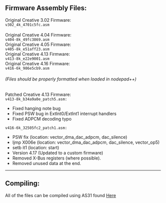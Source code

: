 ## Firmware Assembly Files:<br>

Original Creative 3.02 Firmware:<br>
```v302_4k_4701c5fc.asm```<br>
<br>
Original Creative 4.04 Firmware:<br>
```v404-8k_49fc3869.asm```<br>
Original Creative 4.05 Firmware:<br>
```v405-8k_e51aff23.asm```<br>
Original Creative 4.13 Firmware:<br>
```v413-8k_e22e9001.asm```<br>
Original Creative 4.16 Firmware:<br>
```v416-6k_986e5cb9.asm```<br>
###### (Files should be properly formatted when loaded in nodepad++)<br>

Patched Creative 4.13 Firmware:<br>
```v413-8k_b34a9a0e_patch5.asm:```
- Fixed hanging note bug
- Fixed PSW bug in ExtInt0/ExtInt1 interrupt handlers
- Fixed ADPCM decoding typo

```v416-6k_32505fc2_patch1.asm:```
- PSW fix (location: vector_dma_dac_adpcm, dac_silence)
- ljmp X006e (location: vector_dma_dac_adpcm, dac_silence, vector_op5)
- setb it1 (location: start)
- Version 4.17 (Updated to a custom firmware)
- Removed X-Bus registers (where possible).
- Removed unused data at the end.
---
## Compiling:
All of the files can be compiled using AS31 found [Here](https://www.pjrc.com/tech/8051/tools/as31-doc.html)

